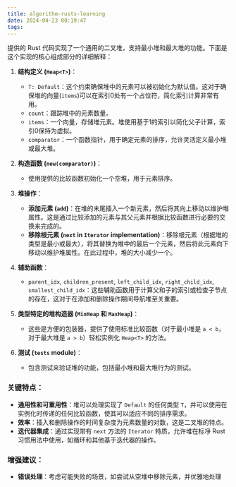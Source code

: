 ```yaml
---
title: algorithm-rusts-learning
date: 2024-04-23 00:19:47
tags:
---
```

提供的 Rust 代码实现了一个通用的二叉堆，支持最小堆和最大堆的功能。下面是这个实现的核心组成部分的详细解释：

1. **结构定义 (`Heap<T>`)**：
   - `T: Default`：这个约束确保堆中的元素可以被初始化为默认值。这对于确保堆的向量(`items`)可以在索引0处有一个占位符，简化索引计算非常有用。
   - `count`：跟踪堆中的元素数量。
   - `items`：一个向量，存储堆元素。堆使用基于1的索引以简化父子计算，索引0保持为虚拟。
   - `comparator`：一个函数指针，用于确定元素的排序，允许灵活定义最小堆或最大堆。

2. **构造函数 (`new(comparator)`)**：
   - 使用提供的比较函数初始化一个空堆，用于元素排序。

3. **堆操作**：
   - **添加元素 (`add`)**：在堆的末尾插入一个新元素，然后将其向上移动以维护堆属性。这是通过比较添加的元素与其父元素并根据比较函数进行必要的交换来完成的。
   - **移除根元素 (`next` in `Iterator` implementation)**：移除根元素（根据堆的类型是最小或最大），将其替换为堆中的最后一个元素，然后将此元素向下移动以维护堆属性。在此过程中，堆的大小减少一个。

4. **辅助函数**：
   - `parent_idx`, `children_present`, `left_child_idx`, `right_child_idx`, `smallest_child_idx`：这些辅助函数用于计算父和子的索引或检查子节点的存在，这对于在添加和删除操作期间导航堆至关重要。

5. **类型特定的堆构造器 (`MinHeap` 和 `MaxHeap`)**：
   - 这些是方便的包装器，提供了使用标准比较函数（对于最小堆是 `a < b`，对于最大堆是 `a > b`）轻松实例化 `Heap<T>` 的方法。

6. **测试 (`tests` module)**：
   - 包含测试来验证堆的功能，包括最小堆和最大堆行为的测试。

### 关键特点：
- **通用性和可重用性**：堆可以处理实现了 `Default` 的任何类型 `T`，并可以使用在实例化时传递的任何比较函数，使其可以适应不同的排序需求。
- **效率**：插入和删除操作的时间复杂度为元素数量的对数，这是二叉堆的特点。
- **迭代器集成**：通过实现带有 `next` 方法的 `Iterator` 特质，允许堆在标凈 Rust 习惯用法中使用，如循环和其他基于迭代器的操作。

### 增强建议：
- **错误处理**：考虑可能失败的场景，如尝试从空堆中移除元素，并优雅地处理

